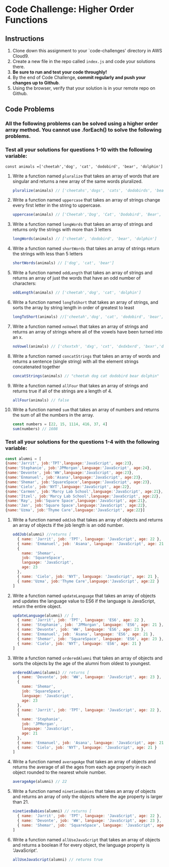 # Code Challenge: Higher Order Functions

## Instructions

1. Clone down this assignment to your `code-challenges' directory in AWS Cloud9.  
2. Create a new file in the repo called `index.js` and code your solutions there. 
3. **Be sure to run and test your code throughly!**
4. By the end of Code Challenge, **commit regularly and push your changes up to Github**.
5. Using the browser, verify that your solution is in your remote repo on Github.

## Code Problems

### **All the following problems can be solved using a higher order array method. You cannot use .forEach() to solve the following problems.** 

### **Test all your solutions for questions 1-10 with the following variable:** 

`const animals =['cheetah','dog', 'cat', 'dodobird', 'bear', 'dolphin']`

1. Write a function named `pluralize` that takes an array of words that are singular and returns a new array of the same words pluralized.
    
    ```jsx
    pluralize(animals) // ['cheetahs','dogs', 'cats', 'dodobirds', 'bears', 'dolphins']
    ```
    
2. Write a function named `uppercase` that takes an array of strings change every first letter in the string to uppercase.
    
    ```jsx
    uppercase(animals) // ['Cheetah','Dog', 'Cat', 'Dodobird', 'Bear', 'Dolphin']
    ```
    
3. Write a function named `longWords` that takes an array of strings and returns only the strings with more than 3 letters
    
    ```jsx
    longWords(animals) // ['cheetah', 'dodobird', 'bear', 'dolphin']
    ```
    
4. Write a function named `shortWords` that takes an array of strings return the strings with less than 5 letters
    
    ```jsx
    shortWords(animals) // ['dog', 'cat', 'bear']
    ```
    
5. Write a function named `oddLength` that  takes an array of strings and returns an array of just the words that have an odd number of characters:
    
    ```jsx
    oddLength(animals) // ['cheetah','dog', 'cat', 'dolphin']
    ```
    
6. Write a function named `longToShort` that takes an array of strings, and sorts the array by string length in order of greatest to least 
    
    ```jsx
    longToShort(animals) //['cheetah','dog', 'cat', 'dodobird', 'bear', 'dolphin']
    ```
    
    
 8. Write a function named `noVowel` that takes an array of strings and returns an array of strings where all of the vowels have been turned into an x. 
    
    ```jsx
    noVowel(animals) // ['chxxtxh', 'dxg', 'cxt', 'dxdxbxrd', 'bxxr','dxlphxn']
    ```
 9. Write a function named `concatStrings` that takes an array of words and returns a sentence (single string) with all the element strings concatenated together
    
    ```jsx
    concatStrings(animals) // "cheetah dog cat dodobird bear dolphin"
    ```
10. Write a function named `allFour` that takes an array of strings and returns true if all of the strings are a length of 4. 
    
    ```jsx
    allFour(animals) // false
    ```
    
7. Write a function named `sum` that takes an array of numbers and returns the sum of all the numbers in the array.
    
    ```jsx
    const numbers = [22, 15, 1114, 416, 37, 4]
    sum(numbers) // 1608
    ```
    
### **Test all your solutions for the questions 1-4 with the following variable:** 

```jsx
const alumni = [
{name:'Jarrit', job:'TPT',language:'JavaScript', age:23}, 
{name:'Stephanie', job:'JPMorgan',language:'JavaScript', age:24}, 
{name:'Devonte', job:'WW',language:'JavaScript', age:23}, 
{name:'Enmanuel', job:'Asana',language:'JavaScript', age:23},
{name:'Shemar', job:'SquareSpace',language:'JavaScript', age:23},
{name:'Cielo', job:'NYT',language:'JavaScript', age:22},
{name:'Carmen', job:'Marcy Lab School',language:'JavaScript', age:21},
{name:'Itzel', job:'Marcy Lab School',language:'JavaScript', age:22},
{name:'Ray', job:'Square Space',language:'JavaScript', age:21},
{name:'Jan', job:'Square Space',language:'JavaScript', age:22},
{name:'Uzma', job:'Thyme Care',language:'JavaScript', age:22}]
```

1. Write a function named `oddJob` that takes an array of objects and returns an array of objects if the job length is an odd number. 
    
    ```jsx
    oddJob(alumni) //returns [
      { name: 'Jarrit', job: 'TPT', language: 'JavaScript', age: 22 },
      { name: 'Enmanuel', job: 'Asana', language: 'JavaScript', age: 21 },
      {
        name: 'Shemar',
        job: 'SquareSpace',
        language: 'JavaScript',
        age: 23
      },
      { name: 'Cielo', job: 'NYT', language: 'JavaScript', age: 21 },
      { name:'Uzma', job:'Thyme Care',language:'JavaScript', age:22 }
    ]
    ```
2. Write a function named `updateLanguage` that takes an array of objects and updates the language value to ES6 if the language is JavaScript, return the entire object. 
    
    ```jsx
    updateLanguage(alumni) // [
      { name: 'Jarrit', job: 'TPT', language: 'ES6', age: 22 },
      { name: 'Stephanie', job: 'JPMorgan', language: 'ES6', age: 21 },
      { name: 'Devonte', job: 'WW', language: 'ES6', age: 23 },
      { name: 'Enmanuel', job: 'Asana', language: 'ES6', age: 21 },
      { name: 'Shemar', job: 'SquareSpace', language: 'ES6', age: 23 },
      { name: 'Cielo', job: 'NYT', language: 'ES6', age: 21 }
    ]
    ```
3. Write a function named `orderedAlumni` that takes an array of objects and sorts the objects by the age of the alumni from oldest to youngest. 
    
    ```jsx
    orderedAlumni(alumni) // returns [
      { name: 'Devonte', job: 'WW', language: 'JavaScript', age: 23 },
      {
        name: 'Shemar',
        job: 'SquareSpace',
        language: 'JavaScript',
        age: 23
      },
      { name: 'Jarrit', job: 'TPT', language: 'JavaScript', age: 22 },
      {
        name: 'Stephanie',
        job: 'JPMorgan',
        language: 'JavaScript',
        age: 21
      },
      { name: 'Enmanuel', job: 'Asana', language: 'JavaScript', age: 21 },
      { name: 'Cielo', job: 'NYT', language: 'JavaScript', age: 21 }
    ]
    ```
4. Write a function named `averageAge` that takes an array of objects and returns the average of all the ages from each age property in each object rounded to the nearest whole number. 
    
    ```jsx
    averageAge(alumni) // 22
    ```
 5. Write a function named `ninetiesBabies` that takes an array of objects and returns an array of only the objects where the age property is larger than 21.
    
    ```jsx
    ninetiesBabies(alumni) // returns [
      { name: 'Jarrit', job: 'TPT', language: 'JavaScript', age: 22 },
      { name: 'Devonte', job: 'WW', language: 'JavaScript', age: 23 },
      { name: 'Shemar', job: 'SquareSpace', language: 'JavaScript', age: 23 }
    ]
    ```
  6. Write a function named `allUseJavaScript` that takes an array of objects and returns a boolean if for every object, the language property is 'JavaScript'.
    
        ```jsx
        allUseJavaScript(alumni) // returns true
        ```
